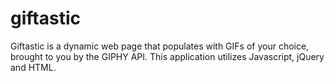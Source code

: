 # giftastic
Giftastic is a dynamic web page that populates with GIFs of your choice, brought to you by the GIPHY API. This application utilizes Javascript, jQuery and HTML.
